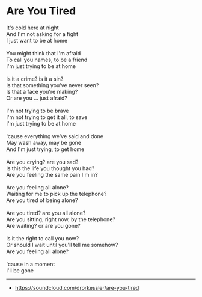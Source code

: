 # Are You Tired

It's cold here at night\
And I'm not asking for a fight\
I just want to be at home\
\
You might think that I'm afraid\
To call you names, to be a friend\
I'm just trying to be at home\
\
Is it a crime? is it a sin?\
Is that something you've never seen?\
Is that a face you're making?\
Or are you ... just afraid?\
\
I'm not trying to be brave\
I'm not trying to get it all, to save\
I'm just trying to be at home\
\
'cause everything we've said and done\
May wash away, may be gone\
And I'm just trying, to get home\
\
Are you crying? are you sad?\
Is this the life you thought you had?\
Are you feeling the same pain I'm in?\
\
Are you feeling all alone?\
Waiting for me to pick up the telephone?\
Are you tired of being alone?\
\
Are you tired? are you all alone?\
Are you sitting, right now, by the telephone?\
Are waiting? or are you gone?\
\
Is it the right to call you now?\
Or should I wait until you'll tell me somehow?\
Are you feeling all alone?\
\
'cause in a moment\
I'll be gone

---

- https://soundcloud.com/drorkessler/are-you-tired
